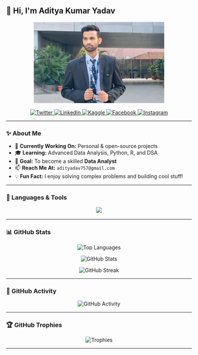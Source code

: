 
## 👋 Hi, I'm Aditya Kumar Yadav

<p align="center">
  <img src="https://raw.githubusercontent.com/adityadav-01/adityadav-01/main/GitHub-Profile/1732890994588.jpg" alt="Aditya Kumar Yadav" height="220"/>
</p>

<p align="center">
  <a href="https://x.com/adityadav_01?t=o3ubTGyNx8v-KFTN6IIqLg&s=09" target="_blank">
    <img src="https://img.shields.io/badge/Twitter-00acee?style=for-the-badge&logo=twitter&logoColor=white" alt="Twitter" />
  </a>
  <a href="https://www.linkedin.com/in/aditya-kumar-yadav-8b904b285" target="_blank">
    <img src="https://img.shields.io/badge/LinkedIn-0077B5?style=for-the-badge&logo=linkedin&logoColor=white" alt="LinkedIn" />
  </a>
  <a href="https://www.kaggle.com/adityadav8181" target="_blank">
    <img src="https://img.shields.io/badge/Kaggle-20BEFF?style=for-the-badge&logo=kaggle&logoColor=white" alt="Kaggle" />
  </a>
  <a href="https://www.facebook.com/share/1AHcUbtSr4/" target="_blank">
    <img src="https://img.shields.io/badge/Facebook-1877F2?style=for-the-badge&logo=facebook&logoColor=white" alt="Facebook" />
  </a>
  <a href="https://instagram.com/adityadav_01" target="_blank">
    <img src="https://img.shields.io/badge/Instagram-E4405F?style=for-the-badge&logo=instagram&logoColor=white" alt="Instagram" />
  </a>
</p>

---

### ✨ About Me

- 🔭 **Currently Working On:** Personal & open-source projects  
- 🎓 **Learning:** Advanced Data Analysis, Python, R, and DSA  
- 🎯 **Goal:** To become a skilled **Data Analyst**  
- 📫 **Reach Me At:** `adityadav757@gmail.com`  
- 💡 **Fun Fact:** I enjoy solving complex problems and building cool stuff!

---

### 🚀 Languages & Tools

<p align="center">
  <img src="https://skillicons.dev/icons?i=cpp,python,r,java,js,html,css,react,nodejs,mongodb,mysql,bootstrap,git" />
</p>

---

### 📊 GitHub Stats

<p align="center">
  <img src="https://github-readme-stats.vercel.app/api/top-langs/?username=adityadav-01&layout=compact&theme=radical&langs_count=8&hide=none" alt="Top Languages" />
</p>

<p align="center">
  <img src="https://github-readme-stats-sigma-five.vercel.app/api?username=adityadav-01&show_icons=true&theme=radical" alt="GitHub Stats" />
</p>

<p align="center">
  <img src="https://github-readme-streak-stats.herokuapp.com/?user=adityadav-01&theme=radical&hide_border=true" alt="GitHub Streak" />
</p>

---

### 🧠 GitHub Activity

<p align="center">
  <img src="https://github-profile-summary-cards.vercel.app/api/cards/profile-details?username=adityadav-01&theme=radical" alt="GitHub Activity" />
</p>

---

### 🏆 GitHub Trophies

<p align="center">
  <img src="https://github-profile-trophy.vercel.app/?username=adityadav-01&theme=radical&no-frame=false&margin-w=15" alt="Trophies" />
</p>

---
